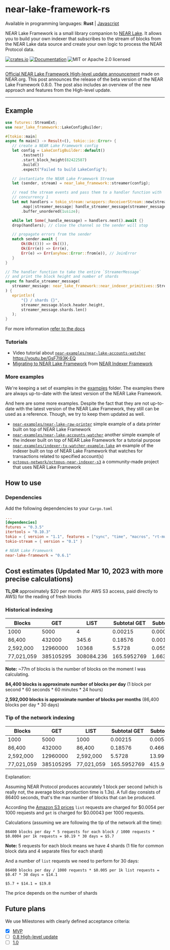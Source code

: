 # near-lake-framework-rs

Available in programming languages: **Rust** | [Javascript](https://github.com/near/near-lake-framework-js)

NEAR Lake Framework is a small library companion to [NEAR Lake](https://github.com/near/near-lake). It allows you to build
your own indexer that subscribes to the stream of blocks from the NEAR Lake data source and create your own logic to process
the NEAR Protocol data.

[![crates.io](https://img.shields.io/crates/v/near-lake-framework?label=latest)](https://crates.io/crates/near-lake-framework)
[![Documentation](https://docs.rs/near-lake-framework/badge.svg)](https://docs.rs/near-lake-framework)
![MIT or Apache 2.0 licensed](https://img.shields.io/crates/l/near-lake-framework.svg)

---

[Official NEAR Lake Framework High-level update announcement](https://near.org/near/widget/PostPage?accountId=khorolets.near&blockHeight=93659695) made on NEAR.org. This post announces the release of the beta version of the NEAR Lake Framework 0.8.0. The post also includes an overview of the new approach and features from the High-level update.

---

## Example

```rust
use futures::StreamExt;
use near_lake_framework::LakeConfigBuilder;

#[tokio::main]
async fn main() -> Result<(), tokio::io::Error> {
   // create a NEAR Lake Framework config
   let config = LakeConfigBuilder::default()
       .testnet()
       .start_block_height(82422587)
       .build()
       .expect("Failed to build LakeConfig");

   // instantiate the NEAR Lake Framework Stream
   let (sender, stream) = near_lake_framework::streamer(config);

   // read the stream events and pass them to a handler function with
   // concurrency 1
   let mut handlers = tokio_stream::wrappers::ReceiverStream::new(stream)
       .map(|streamer_message| handle_streamer_message(streamer_message))
       .buffer_unordered(1usize);

   while let Some(_handle_message) = handlers.next().await {}
   drop(handlers); // close the channel so the sender will stop

   // propagate errors from the sender
   match sender.await {
       Ok(Ok(())) => Ok(()),
       Ok(Err(e)) => Err(e),
       Err(e) => Err(anyhow::Error::from(e)), // JoinError
   }
}

// The handler function to take the entire `StreamerMessage`
// and print the block height and number of shards
async fn handle_streamer_message(
   streamer_message: near_lake_framework::near_indexer_primitives::StreamerMessage,
) {
   eprintln!(
       "{} / shards {}",
       streamer_message.block.header.height,
       streamer_message.shards.len()
   );
}
```

For more information [refer to the docs](https://docs.rs/near-lake-framework)

### Tutorials

- Video tutorial about [`near-examples/near-lake-accounts-watcher`](https://github.com/near-examples/near-lake-accounts-watcher) https://youtu.be/GsF7I93K-EQ
- [Migrating to NEAR Lake Framework](https://near-indexers.io/tutorials/lake/migrating-to-near-lake-framework) from [NEAR Indexer Framework](https://near-indexers.io/docs/projects/near-indexer-framework)

### More examples

We're keeping a set of examples in the [examples](./examples/) folder. The examples there are always up-to-date with the latest version of the NEAR Lake Framework.

And here are some more examples. Despite the fact that they are not up-to-date with the latest version of the NEAR Lake Framework, they still can be used as a reference. Though, we try to keep them updated as well.

- [`near-examples/near-lake-raw-printer`](https://github.com/near-examples/near-lake-raw-printer) simple example of a data printer built on top of NEAR Lake Framework
- [`near-examples/near-lake-accounts-watcher`](https://github.com/near-examples/near-lake-accounts-watcher) another simple example of the indexer built on top of NEAR Lake Framework for a tutorial purpose
- [`near-examples/indexer-tx-watcher-example-lake`](https://github.com/near-examples/indexer-tx-watcher-example-lake) an example of the indexer built on top of NEAR Lake Framework that watches for transactions related to specified account(s)
- [`octopus-network/octopus-near-indexer-s3`](https://github.com/octopus-network/octopus-near-indexer-s3) a community-made project that uses NEAR Lake Framework

## How to use

### Dependencies

Add the following dependencies to your `Cargo.toml`

```toml
...
[dependencies]
futures = "0.3.5"
itertools = "0.10.3"
tokio = { version = "1.1", features = ["sync", "time", "macros", "rt-multi-thread"] }
tokio-stream = { version = "0.1" }

# NEAR Lake Framework
near-lake-framework = "0.6.1"
```

## Cost estimates (Updated Mar 10, 2023 with more precise calculations)

**TL;DR** approximately $20 per month (for AWS S3 access, paid directly to AWS) for the reading of fresh blocks

### Historical indexing

| Blocks | GET | LIST | Subtotal GET | Subtotal LIST | Total $ |
|---|---|---|---|---|---|
| 1000 | 5000 | 4 | 0.00215 | 0.0000216 | $0.00 |
| 86,400 | 432000 | 345.6 | 0.18576 | 0.00186624 | $0.19 |
| 2,592,000 | 12960000 | 10368 | 5.5728 | 0.0559872 | $5.63 |
| 77,021,059 | 385105295 | 308084.236 | 165.5952769 | 1.663654874 | $167.26 |

**Note:** ~77m of blocks is the number of blocks on the moment I was calculating.

**84,400 blocks is approximate number of blocks per day** (1 block per second * 60 seconds * 60 minutes * 24 hours)

**2,592,000 blocks is approximate number of blocks per months** (86,400 blocks per day * 30 days)

### Tip of the network indexing

| Blocks | GET | LIST | Subtotal GET | Subtotal LIST | Total $ |
|---|---|---|---|---|---|
| 1000 | 5000 | 1000 | 0.00215 | 0.0054 | $0.01 |
| 86,400 | 432000 | 86,400 | 0.18576 | 0.46656 | $0.65 |
| 2,592,000 | 12960000 | 2,592,000 | 5.5728 | 13.9968 | $19.57 |
| 77,021,059 | 385105295 | 77,021,059 | 165.5952769 | 415.9137186 | $581.51 |

Explanation:

Assuming NEAR Protocol produces accurately 1 block per second (which is really not, the average block production time is 1.3s). A full day consists of 86400 seconds, that's the max number of blocks that can be produced.

According the [Amazon S3 prices](https://aws.amazon.com/s3/pricing/?nc1=h_ls) `list` requests are charged for $0.0054 per 1000 requests and `get` is charged for $0.00043 per 1000 requests.

Calculations (assuming we are following the tip of the network all the time):

```
86400 blocks per day * 5 requests for each block / 1000 requests * $0.0004 per 1k requests = $0.19 * 30 days = $5.7
```
**Note:** 5 requests for each block means we have 4 shards (1 file for common block data and 4 separate files for each shard)

And a number of `list` requests we need to perform for 30 days:

```
86400 blocks per day / 1000 requests * $0.005 per 1k list requests = $0.47 * 30 days = $14.1

$5.7 + $14.1 = $19.8
```

The price depends on the number of shards

## Future plans

We use Milestones with clearly defined acceptance criteria:

* [x] [MVP](https://github.com/near/near-lake-framework/milestone/1)
* [ ] [0.8 High-level update](https://github.com/near/near-lake-framework-rs/milestone/3)
* [ ] [1.0](https://github.com/near/near-lake-framework/milestone/2)
